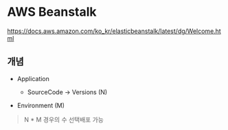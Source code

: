 # AWS Beanstalk

<https://docs.aws.amazon.com/ko_kr/elasticbeanstalk/latest/dg/Welcome.html>

## 개념

- Application
  - SourceCode -> Versions (N)

- Environment (M)

> N * M 경우의 수 선택배포 가능

